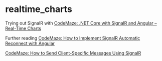 # realtime_charts

Trying out SignalR with [CodeMaze: .NET Core with SignalR and Angular – Real-Time Charts](https://code-maze.com/netcore-signalr-angular/)

Further reading
[CodeMaze: How to Implement SignalR Automatic Reconnect with Angular](https://code-maze.com/signalr-automatic-reconnect-option/)

[CodeMaze: How to Send Client-Specific Messages Using SignalR](https://code-maze.com/how-to-send-client-specific-messages-using-signalr/)